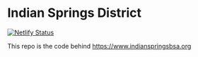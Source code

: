 # Indian Springs District

[![Netlify Status](https://api.netlify.com/api/v1/badges/96ed0015-d54c-4a54-91fb-7e50125a27d5/deploy-status)](https://app.netlify.com/sites/isd-atl-bsa/deploys)

This repo is the code behind https://www.indianspringsbsa.org
